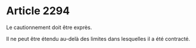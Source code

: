 # Article 2294

Le cautionnement doit être exprès.

Il ne peut être étendu au-delà des limites dans lesquelles il a été contracté.
